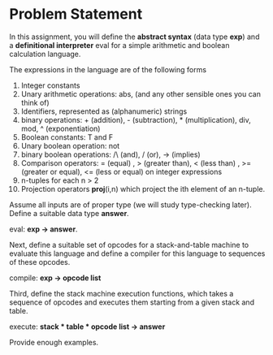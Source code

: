 # Problem Statement

In this assignment, you will define the **abstract syntax** (data type **exp**) and a **definitional interpreter** eval for a simple arithmetic and boolean calculation language.<br/>

The expressions in the language are of the following forms<br/>

1. Integer constants<br/> 
2. Unary arithmetic operations: abs, (and any other sensible ones you can think of)<br/>
3. Identifiers, represented as (alphanumeric) strings<br/>
4. binary operations: + (addition), - (subtraction), * (multiplication), div, mod, ^ (exponentiation)<br/>
5. Boolean constants: T and F<br/>
6. Unary boolean operation: not<br/>
7. binary boolean operations:  /\ (and), \/ (or), -> (implies)<br/>
8. Comparison operators: = (equal) , > (greater than), < (less than) , >= (greater or equal), <= (less or equal) on integer expressions<br/>
9. n-tuples for each n > 2<br/>
10. Projection operators **proj**(i,n) which project the ith element of an n-tuple.<br/>

Assume all inputs are of proper type (we will study type-checking later).  Define a suitable data type **answer**.<br/>

eval: **exp -> answer**.<br/>

Next, define a suitable set of opcodes for a stack-and-table machine to evaluate this language and define a compiler for this language to sequences of these opcodes.<br/>

compile: **exp -> opcode list**</br>

Third, define the stack machine execution functions, which takes a sequence of opcodes and executes them starting from a given stack and table.<br/>

execute: **stack * table * opcode list -> answer**

Provide enough examples.

